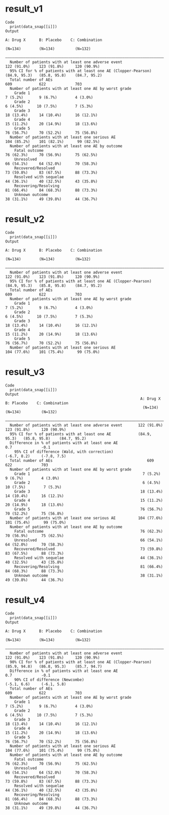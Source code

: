 # result_v1

    Code
      print(data_snap[[i]])
    Output
                                                                         A: Drug X      B: Placebo    C: Combination
                                                                          (N=134)        (N=134)         (N=132)    
      ——————————————————————————————————————————————————————————————————————————————————————————————————————————————
      Number of patients with at least one adverse event                122 (91.0%)    123 (91.8%)     120 (90.9%)  
      95% CI for % of patients with at least one AE (Clopper-Pearson)   (84.9, 95.3)   (85.8, 95.8)    (84.7, 95.2) 
      Total number of AEs                                                   609            622             703      
      Number of patients with at least one AE by worst grade                                                        
        Grade 1                                                           7 (5.2%)       9 (6.7%)        4 (3.0%)   
        Grade 2                                                           6 (4.5%)      10 (7.5%)        7 (5.3%)   
        Grade 3                                                          18 (13.4%)     14 (10.4%)      16 (12.1%)  
        Grade 4                                                          15 (11.2%)     20 (14.9%)      18 (13.6%)  
        Grade 5                                                          76 (56.7%)     70 (52.2%)      75 (56.8%)  
      Number of patients with at least one serious AE                   104 (85.2%)    101 (82.1%)      99 (82.5%)  
      Number of patients with at least one AE by outcome                                                            
        Fatal outcome                                                    76 (62.3%)     70 (56.9%)      75 (62.5%)  
        Unresolved                                                       66 (54.1%)     64 (52.0%)      70 (58.3%)  
        Recovered/Resolved                                               73 (59.8%)     83 (67.5%)      88 (73.3%)  
        Resolved with sequelae                                           44 (36.1%)     40 (32.5%)      43 (35.8%)  
        Recovering/Resolving                                             81 (66.4%)     84 (68.3%)      88 (73.3%)  
        Unknown outcome                                                  38 (31.1%)     49 (39.8%)      44 (36.7%)  

# result_v2

    Code
      print(data_snap[[i]])
    Output
                                                                         A: Drug X      B: Placebo    C: Combination
                                                                          (N=134)        (N=134)         (N=132)    
      ——————————————————————————————————————————————————————————————————————————————————————————————————————————————
      Number of patients with at least one adverse event                122 (91.0%)    123 (91.8%)     120 (90.9%)  
      95% CI for % of patients with at least one AE (Clopper-Pearson)   (84.9, 95.3)   (85.8, 95.8)    (84.7, 95.2) 
      Total number of AEs                                                   609            622             703      
      Number of patients with at least one AE by worst grade                                                        
        Grade 1                                                           7 (5.2%)       9 (6.7%)        4 (3.0%)   
        Grade 2                                                           6 (4.5%)      10 (7.5%)        7 (5.3%)   
        Grade 3                                                          18 (13.4%)     14 (10.4%)      16 (12.1%)  
        Grade 4                                                          15 (11.2%)     20 (14.9%)      18 (13.6%)  
        Grade 5                                                          76 (56.7%)     70 (52.2%)      75 (56.8%)  
      Number of patients with at least one serious AE                   104 (77.6%)    101 (75.4%)      99 (75.0%)  

# result_v3

    Code
      print(data_snap[[i]])
    Output
                                                                A: Drug X      B: Placebo    C: Combination
                                                                 (N=134)        (N=134)         (N=132)    
      —————————————————————————————————————————————————————————————————————————————————————————————————————
      Number of patients with at least one adverse event       122 (91.0%)    123 (91.8%)     120 (90.9%)  
      95% CI for % of patients with at least one AE            (84.9, 95.3)   (85.8, 95.8)    (84.7, 95.2) 
      Difference in % of patients with at least one AE                            0.7             -0.1     
        95% CI of difference (Wald, with correction)                          (-6.7, 8.2)     (-7.8, 7.5)  
      Total number of AEs                                          609            622             703      
      Number of patients with at least one AE by worst grade                                               
        Grade 1                                                  7 (5.2%)       9 (6.7%)        4 (3.0%)   
        Grade 2                                                  6 (4.5%)      10 (7.5%)        7 (5.3%)   
        Grade 3                                                 18 (13.4%)     14 (10.4%)      16 (12.1%)  
        Grade 4                                                 15 (11.2%)     20 (14.9%)      18 (13.6%)  
        Grade 5                                                 76 (56.7%)     70 (52.2%)      75 (56.8%)  
      Number of patients with at least one serious AE          104 (77.6%)    101 (75.4%)      99 (75.0%)  
      Number of patients with at least one AE by outcome                                                   
        Fatal outcome                                           76 (62.3%)     70 (56.9%)      75 (62.5%)  
        Unresolved                                              66 (54.1%)     64 (52.0%)      70 (58.3%)  
        Recovered/Resolved                                      73 (59.8%)     83 (67.5%)      88 (73.3%)  
        Resolved with sequelae                                  44 (36.1%)     40 (32.5%)      43 (35.8%)  
        Recovering/Resolving                                    81 (66.4%)     84 (68.3%)      88 (73.3%)  
        Unknown outcome                                         38 (31.1%)     49 (39.8%)      44 (36.7%)  

# result_v4

    Code
      print(data_snap[[i]])
    Output
                                                                         A: Drug X      B: Placebo    C: Combination
                                                                          (N=134)        (N=134)         (N=132)    
      ——————————————————————————————————————————————————————————————————————————————————————————————————————————————
      Number of patients with at least one adverse event                122 (91.0%)    123 (91.8%)     120 (90.9%)  
      90% CI for % of patients with at least one AE (Clopper-Pearson)   (85.9, 94.8)   (86.8, 95.3)    (85.7, 94.7) 
      Difference in % of patients with at least one AE                                     0.7             -0.1     
        90% CI of difference (Newcombe)                                                (-5.1, 6.6)     (-6.1, 5.8)  
      Total number of AEs                                                   609            622             703      
      Number of patients with at least one AE by worst grade                                                        
        Grade 1                                                           7 (5.2%)       9 (6.7%)        4 (3.0%)   
        Grade 2                                                           6 (4.5%)      10 (7.5%)        7 (5.3%)   
        Grade 3                                                          18 (13.4%)     14 (10.4%)      16 (12.1%)  
        Grade 4                                                          15 (11.2%)     20 (14.9%)      18 (13.6%)  
        Grade 5                                                          76 (56.7%)     70 (52.2%)      75 (56.8%)  
      Number of patients with at least one serious AE                   104 (77.6%)    101 (75.4%)      99 (75.0%)  
      Number of patients with at least one AE by outcome                                                            
        Fatal outcome                                                    76 (62.3%)     70 (56.9%)      75 (62.5%)  
        Unresolved                                                       66 (54.1%)     64 (52.0%)      70 (58.3%)  
        Recovered/Resolved                                               73 (59.8%)     83 (67.5%)      88 (73.3%)  
        Resolved with sequelae                                           44 (36.1%)     40 (32.5%)      43 (35.8%)  
        Recovering/Resolving                                             81 (66.4%)     84 (68.3%)      88 (73.3%)  
        Unknown outcome                                                  38 (31.1%)     49 (39.8%)      44 (36.7%)  

